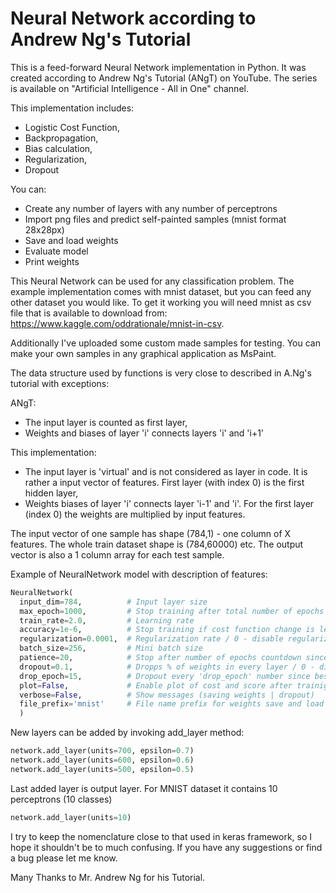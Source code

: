 # Neural Network according to Andrew Ng's Tutorial

This is a feed-forward Neural Network implementation in Python. It was created according to Andrew Ng's Tutorial (ANgT) on YouTube. The series is available on "Artificial Intelligence - All in One" channel.

This implementation includes:
* Logistic Cost Function,
* Backpropagation,
* Bias calculation,
* Regularization,
* Dropout

You can:
* Create any number of layers with any number of perceptrons
* Import png files and predict self-painted samples (mnist format 28x28px)
* Save and load weights
* Evaluate model
* Print weights

This Neural Network can be used for any classification problem. The example implementation comes with mnist dataset, but you can feed any other dataset you would like.
To get it working you will need mnist as csv file that is available to download from: https://www.kaggle.com/oddrationale/mnist-in-csv.

Additionally I've uploaded some custom made samples for testing. You can make your own samples in any graphical application as MsPaint.

The data structure used by functions is very close to described in A.Ng's tutorial with exceptions:

ANgT:
* The input layer is counted as first layer,
* Weights and biases of layer 'i' connects layers 'i' and 'i+1'

This implementation:
* The input layer is 'virtual' and is not considered as layer in code. It is rather a input vector of features. First layer (with index 0) is the first hidden layer,
* Weights biases of layer 'i' connects layer 'i-1' and 'i'. For the first layer (index 0) the weights are multiplied by input features.

The input vector of one sample has shape (784,1) - one column of X features. The whole train dataset shape is (784,60000) etc.
The output vector is also a 1 column array for each test sample.

Example of NeuralNetwork model with description of features:

```python
NeuralNetwork(
  input_dim=784,          # Input layer size
  max_epoch=1000,         # Stop training after total number of epochs
  train_rate=2.0,         # Learning rate
  accuracy=1e-6,          # Stop training if cost function change is less than accuracy
  regularization=0.0001,  # Regularization rate / 0 - disable regularization
  batch_size=256,         # Mini batch size
  patience=20,            # Stop after number of epochs countdown since best score
  dropout=0.1,            # Dropps % of weights in every layer / 0 - disable dropout
  drop_epoch=15,          # Dropout every 'drop_epoch' number since best score
  plot=False,             # Enable plot of cost and score after trainig
  verbose=False,          # Show messages (saving weights | dropout)
  file_prefix='mnist'     # File name prefix for weights save and load / None to disable saving weights
  )
```
New layers can be added by invoking add_layer method:
```python
network.add_layer(units=700, epsilon=0.7)
network.add_layer(units=600, epsilon=0.6)
network.add_layer(units=500, epsilon=0.5)
```
Last added layer is output layer. For MNIST dataset it contains 10 perceptrons (10 classes)
```python
network.add_layer(units=10)
```

I try to keep the nomenclature close to that used in keras framework, so I hope it shouldn't be to much confusing.
If you have any suggestions or find a bug please let me know.

Many Thanks to Mr. Andrew Ng for his Tutorial.
